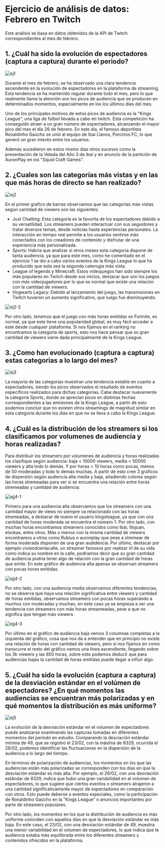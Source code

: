 # Ejercicio de análisis de datos: Febrero en Twitch

Este análisis se basa en datos obtenidos de la API de Twitch correspondientes al mes de febrero.

## 1.  ¿Cuál ha sido la evolución de espectadores (captura a captura) durante el periodo?

![ej1](https://user-images.githubusercontent.com/116378134/232343563-4efd29cb-3b30-4096-bfbf-a466a6f22f2b.PNG)

Durante el mes de febrero, se ha observado una clara tendencia ascendente en la evolución de espectadores en la plataforma de streaming. Esta tendencia se ha mantenido regular durante todo el mes, pero lo que realmente llama la atención son los picos de audiencia que se producen en determinados momentos, especialmente en los los últimos días del mes.

Uno de los principales motivos de estos picos de audiencia es la "Kings League", una liga de fútbol llevada a cabo en twitch. Esta competición ha conseguido atraer a un gran número de espectadores, alcanzando el mayor pico del mes el día 26 de febrero. En este día, el famoso deportista Ronaldinho Gaúcho se unió al equipo de Ibai Llanos, Porcinos FC, lo que generó un gran interés entre los usuarios.

Además sucedieron en estos mismo dias otros sucesos como la presentación de la Velada del Año 3 de ibai y en anuncio de la partición de AuronPlay en los "Squid Craft Games".


## 2.  ¿Cuales son las categorías más vistas y en las que más horas de directo se han realizado?

![ej2](https://user-images.githubusercontent.com/116378134/232343580-a8244379-3bc9-4064-9463-c7d0d4f84fa2.PNG)

En el primer grafico de barras observamos que las categorias más vistas según cantidad de viewers son las siguientes:

- Just Chatting: Esta categoría es la favorita de los espectadores debido a su versatilidad. Los streamers pueden interactuar con sus seguidores y tratar diversos temas, desde noticias hasta experiencias personales. La interacción en tiempo real permite a los usuarios sentirse más conectados con los creadores de contenido y disfrutar de una experiencia más personalizada.
- Sports: Habria que analizar si otros meses esta categoria dispone de tanta audiencia, ya que para este mes, como he comentado en el ejercicio 1 se dio a cabo varios eventos de la Kings League lo que ha producido que esta sea la segunda caterogia más vista.
- League of legends y Minecraft: Estos videojuegos han sido siempre los más populares en Twitch desde sus inicios, destacar que son los juegos con más videojugadores por lo que es normal que existe una relación con la cantidad de viewers.
- Hogwarts Legacy: Debido al lanzamiento del juego, las transmisiones en Twitch tuvieron un aumento significativo, que luego fue disminuyendo.


![ej2-2](https://user-images.githubusercontent.com/116378134/232344217-83661102-86ed-4ae9-9f7c-ab03f9f5e28a.PNG)

Por otro lado, tenemos que el juego con más horas emitidas es Fortnite, es normal, ya que este tiene una popularidad global, es muy fácil acceder a este desde cualquier plataforma. Si nos fijamos en el ranking no encontramos la categoria de sports, esto nos hace pensar que su gran cantidad de viewers viene dada principalmente de la Kings League.

## 3. ¿Como han evolucionado (captura a captura) estas categorias a lo largo del mes?

![ej3](https://user-images.githubusercontent.com/116378134/232344538-fffdc906-97a2-4b72-927d-8deec6b7f9fa.PNG)

La mayoría de las categorías muestran una tendencia estable en cuanto a espectadores, siendo los picos observados el resultado de eventos específicos realizados para dichas categorías. Cabe destacar nuevamente la categoría Sports, donde se aprecian picos en distintas fechas correspondientes a las emisiones de la Kings League, a partir de esto podemos concluir que no existen otros streamings de magnitud similar en esta categoría durante los días en que no se lleva a cabo la Kings League.


## 4. ¿Cuál es la distribución de los streamers si los clasificamos por volumenes de audiencia y horas realizadas?

Para distribuir los streamers por volumenes de audiencia y horas realizadas los clasifique según audiencia: baja < 10000 viewers, media < 50000 viewers y alta todo lo demás. Y por horas < 10 horas como pocas, menos de 50 moderadas y todo lo demás muchas. A partir de esto cree 3 graficos de dispersión según audiencia alta media y baja, añadiendo colores según las horas stremeadas para ver si se encuentra una relación entre horas stremeadas y cantidad de audiencia:

![ejj4-1](https://user-images.githubusercontent.com/116378134/232347423-5161fd28-8107-4355-aa95-120334656210.PNG)

Primero para una audiencia alta observamos que los streamers con una cantidad mayor de views no siempre va relacionado con las horas stremeadas, a destacar de nuevo el usuario kingsleague, ya que con una cantidad de horas moderada se encuentra el número 1. Por otro lado, con muchas horas encontramos streamers conocidos como Ibai, Illojuan, elxokas, entre otros. Más o menos con la misma cantidad de viewers encontramos a otros como Rubius o auronplay que pese a stremear de forma moderada disponen de una gran audidencia. Por último, destacar por ejemplo viviendoenlacalle, un streamer famosos por realizar irl de su vida como indica su nombre en la calle, podriamos decir que su gran cantidad de audiencia podria tener algo de relación con la gran cantidad de horas que emite. En este gráfico de audiencia alta apenas se observan streamers con pocas horas emitidas.

![ejj4-2](https://user-images.githubusercontent.com/116378134/232347428-81f89404-bc56-4203-851e-ed7b383425ec.PNG)

Por otro lado, con una audiencia media observamos diferentes tendencias, no se observa que haya una relación significativa entre viewers y cantidad de horas emitidas, observamos streamers con pocas horas superando a muchos con moderadas y muchas, en este caso ya se empieza a ver una tendencia con streamers con más horas streameadas, pese a que no significa que tengan más viewers.

![ejj4-3](https://user-images.githubusercontent.com/116378134/232347437-2ec3782f-5440-490f-b2a6-cad0871a636f.PNG)

Por último en el gráfico de audiencia baja vemos 3 columnas completas a la izquierda del gráfico, cosa que nos da a entender que en principio no existe una relación de horas con cantidad de viewers, pero si nos fijamos en como transcurre el resto del gráfico vemos una línea ascendiente, llegando sobre los 3k viewers y las 650 horas, sobre esto podemos deducir que para audiencias bajas la cantidad de horas emitidas puede llegar a influir algo.

## 5. ¿Cuál ha sido la evolución (captura a captura) de la desviación estándar en el volúmen de espectadores? ¿En qué momentos las audiencias se encuentran más polarizadas y en qué momentos la distribución es más uniforme?


![ej5](https://user-images.githubusercontent.com/116378134/232343593-68151b7a-b6e2-474c-9ada-d30aa4009c2b.PNG)

La evolución de la desviación estándar en el volumen de espectadores puede analizarse examinando las capturas tomadas en diferentes momentos del período en estudio. Comparando la desviación estándar mínima de 49, que se registró el 23/02, con la máxima de 8329, ocurrida el 26/02, podemos identificar las fluctuaciones en la dispersión de la audiencia a lo largo del tiempo.

En términos de polarización de audiencias, los momentos en los que las audiencias están más polarizadas se corresponden con los días en que la desviación estándar es más alta. Por ejemplo, el 26/02, con una desviación estándar de 8329, indica que hubo una gran variabilidad en el volumen de espectadores, lo que sugiere que ciertos eventos o streamers atrajeron a una cantidad significativamente mayor de espectadores en comparación con otros. Esto puede deberse a eventos especiales, como la participación de Ronaldinho Gaúcho en la "Kings League" o anuncios importantes por parte de streamers populares.

Por otro lado, los momentos en los que la distribución de audiencia es más uniforme coinciden con aquellos días en que la desviación estándar es más baja. En este caso, el 23/02, con una desviación estándar de 49, muestra una menor variabilidad en el volumen de espectadores, lo que indica que la audiencia estaba más equilibrada entre los diferentes streamers y contenidos ofrecidos en la plataforma.


